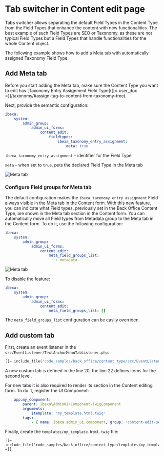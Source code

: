 # Tab switcher in Content edit page

Tabs switcher allows separating the default Field Types in the Content Type from the Field Types that enhance the content with new functionalities.
The best example of such Field Types are SEO or Taxonomy, as these are not typical Field Types but a Field Types that handle functionalities for the whole Content object.

The following example shows how to add a Meta tab with automatically assigned Taxonomy Field Type.

## Add Meta tab

Before you start adding the Meta tab, make sure the Content Type you want to edit has [Taxonomy Entry Assignment Field Type]([[= user_doc =]]/taxonomy/#assign-tag-to-content-from-taxonomy-tree).

Next, provide the semantic configuration:

```yaml
ibexa:
    system:
        admin_group:
            admin_ui_forms:
                content_edit:
                    fieldtypes:
                        ibexa_taxonomy_entry_assignment:
                            meta: true

```

`ibexa_taxonomy_entry_assignment` - identifier for the Field Type

`meta` - when set to `true`, puts the declared Field Type in the Meta tab

![Meta tab](tab_switcher.png)


### Configure Field groups for Meta tab

The default configuration makes the `ibexa_taxonomy_entry_assignment` Field always visible in the Meta tab in the Content form. 
With this new feature, you can indicate what Field types, previously set in the Back Office Content Type, are shown in the Meta tab section in the Content form. 
You can automatically move all Field types from Metadata group to the Meta tab in the Content form.
To do it, use the following configuration:

```yaml
ibexa:
    system:
        admin_group:
            admin_ui_forms:
                content_edit:
                    meta_field_groups_list:
                       - metadata

```

![Meta tab](tab_switcher_meta.png)

To disable the feature:

```yaml
ibexa:
    system:
        admin_group:
            admin_ui_forms:
                content_edit:
                    meta_field_groups_list: []
```


The `meta_field_groups_list` configuration can be easily overriden.

## Add custom tab

First, create an event listener in the `src/EventListener/TextAnchorMenuTabListener.php`:

``` php hl_lines="20 22"
[[= include_file('code_samples/back_office/content_type/src/EventListener/TextAnchorMenuTabListener.php') =]]
```

A new custom tab is defined in the line 20, the line 22 defines items for the second level.

For new tabs it is also required to render its section in the Content editing form. To do it, register the UI Component:

```yaml
    app.my_component:
        parent: Ibexa\AdminUi\Component\TwigComponent
        arguments:
            $template: 'my_template.html.twig'
        tags:
            - { name: ibexa.admin_ui.component, group: 'content-edit-sections' }
```

Finally, create the `templates/my_template.html.twig` file:

``` html+twig
[[= include_file('code_samples/back_office/content_type/templates/my_template.html.twig') =]]
```

